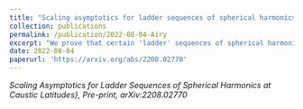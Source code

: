 ```yaml
---
title: "Scaling asymptotics for ladder sequences of spherical harmonics at caustic latitudes"
collection: publications
permalink: /publication/2022-08-04-Airy
excerpt: "We prove that certain 'ladder' sequences of spherical harmonics are Lagrangian distributions whose semi-classical $L^2$ mass lies over a band around the standard equator of $S^2$ bounded by latitude circles which are caustics. We derive Airy scaling asymptotics for such sequences in a shrinking neighborhood of these caustic latitudes."
date: 2022-08-04
paperurl: 'https://arxiv.org/abs/2208.02770'
---
```


*Scaling Asymptotics for Ladder Sequences of Spherical Harmonics at Caustic Latitudes}, Pre-print, arXiv:2208.02770*